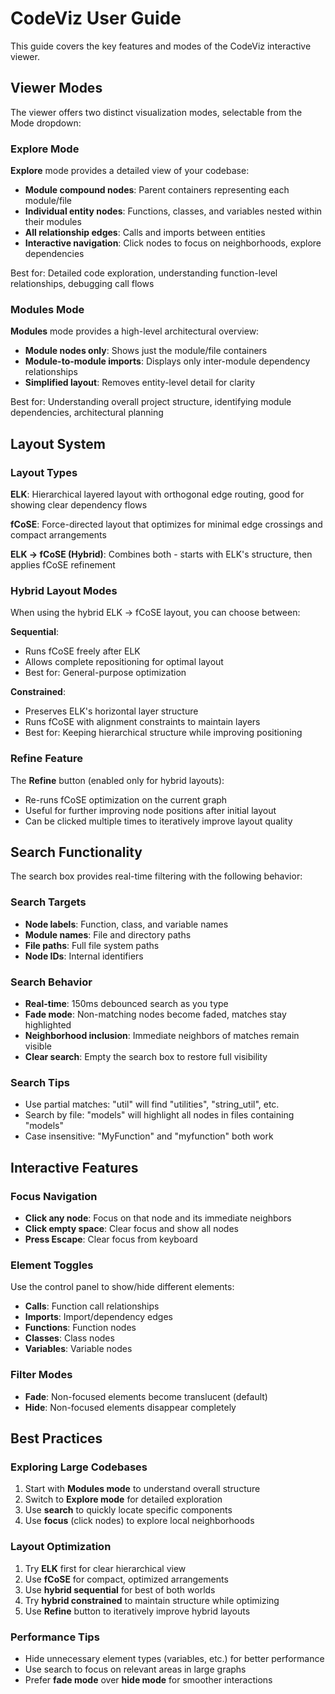 # CodeViz User Guide

This guide covers the key features and modes of the CodeViz interactive viewer.

## Viewer Modes

The viewer offers two distinct visualization modes, selectable from the Mode dropdown:

### Explore Mode

**Explore** mode provides a detailed view of your codebase:

- **Module compound nodes**: Parent containers representing each module/file
- **Individual entity nodes**: Functions, classes, and variables nested within their modules
- **All relationship edges**: Calls and imports between entities
- **Interactive navigation**: Click nodes to focus on neighborhoods, explore dependencies

Best for: Detailed code exploration, understanding function-level relationships, debugging call flows

### Modules Mode

**Modules** mode provides a high-level architectural overview:

- **Module nodes only**: Shows just the module/file containers
- **Module-to-module imports**: Displays only inter-module dependency relationships
- **Simplified layout**: Removes entity-level detail for clarity

Best for: Understanding overall project structure, identifying module dependencies, architectural planning

## Layout System

### Layout Types

**ELK**: Hierarchical layered layout with orthogonal edge routing, good for showing clear dependency flows

**fCoSE**: Force-directed layout that optimizes for minimal edge crossings and compact arrangements  

**ELK → fCoSE (Hybrid)**: Combines both - starts with ELK's structure, then applies fCoSE refinement

### Hybrid Layout Modes

When using the hybrid ELK → fCoSE layout, you can choose between:

**Sequential**: 
- Runs fCoSE freely after ELK
- Allows complete repositioning for optimal layout
- Best for: General-purpose optimization

**Constrained**:
- Preserves ELK's horizontal layer structure
- Runs fCoSE with alignment constraints to maintain layers
- Best for: Keeping hierarchical structure while improving positioning

### Refine Feature

The **Refine** button (enabled only for hybrid layouts):
- Re-runs fCoSE optimization on the current graph
- Useful for further improving node positions after initial layout
- Can be clicked multiple times to iteratively improve layout quality

## Search Functionality

The search box provides real-time filtering with the following behavior:

### Search Targets
- **Node labels**: Function, class, and variable names
- **Module names**: File and directory paths  
- **File paths**: Full file system paths
- **Node IDs**: Internal identifiers

### Search Behavior
- **Real-time**: 150ms debounced search as you type
- **Fade mode**: Non-matching nodes become faded, matches stay highlighted
- **Neighborhood inclusion**: Immediate neighbors of matches remain visible
- **Clear search**: Empty the search box to restore full visibility

### Search Tips
- Use partial matches: "util" will find "utilities", "string_util", etc.
- Search by file: "models" will highlight all nodes in files containing "models"
- Case insensitive: "MyFunction" and "myfunction" both work

## Interactive Features

### Focus Navigation
- **Click any node**: Focus on that node and its immediate neighbors
- **Click empty space**: Clear focus and show all nodes
- **Press Escape**: Clear focus from keyboard

### Element Toggles
Use the control panel to show/hide different elements:
- **Calls**: Function call relationships
- **Imports**: Import/dependency edges
- **Functions**: Function nodes
- **Classes**: Class nodes  
- **Variables**: Variable nodes

### Filter Modes
- **Fade**: Non-focused elements become translucent (default)
- **Hide**: Non-focused elements disappear completely

## Best Practices

### Exploring Large Codebases
1. Start with **Modules mode** to understand overall structure
2. Switch to **Explore mode** for detailed exploration
3. Use **search** to quickly locate specific components
4. Use **focus** (click nodes) to explore local neighborhoods

### Layout Optimization
1. Try **ELK** first for clear hierarchical view
2. Use **fCoSE** for compact, optimized arrangements
3. Use **hybrid sequential** for best of both worlds
4. Try **hybrid constrained** to maintain structure while optimizing
5. Use **Refine** button to iteratively improve hybrid layouts

### Performance Tips
- Hide unnecessary element types (variables, etc.) for better performance
- Use search to focus on relevant areas in large graphs
- Prefer **fade mode** over **hide mode** for smoother interactions